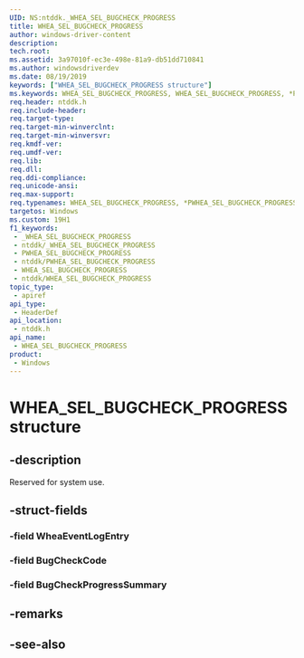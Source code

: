 ```yaml
---
UID: NS:ntddk._WHEA_SEL_BUGCHECK_PROGRESS
title: WHEA_SEL_BUGCHECK_PROGRESS
author: windows-driver-content
description: 
tech.root: 
ms.assetid: 3a97010f-ec3e-498e-81a9-db51dd710841
ms.author: windowsdriverdev
ms.date: 08/19/2019
keywords: ["WHEA_SEL_BUGCHECK_PROGRESS structure"]
ms.keywords: WHEA_SEL_BUGCHECK_PROGRESS, WHEA_SEL_BUGCHECK_PROGRESS, *PWHEA_SEL_BUGCHECK_PROGRESS,
req.header: ntddk.h
req.include-header: 
req.target-type: 
req.target-min-winverclnt: 
req.target-min-winversvr: 
req.kmdf-ver: 
req.umdf-ver: 
req.lib: 
req.dll: 
req.ddi-compliance: 
req.unicode-ansi: 
req.max-support: 
req.typenames: WHEA_SEL_BUGCHECK_PROGRESS, *PWHEA_SEL_BUGCHECK_PROGRESS
targetos: Windows
ms.custom: 19H1
f1_keywords:
 - _WHEA_SEL_BUGCHECK_PROGRESS
 - ntddk/_WHEA_SEL_BUGCHECK_PROGRESS
 - PWHEA_SEL_BUGCHECK_PROGRESS
 - ntddk/PWHEA_SEL_BUGCHECK_PROGRESS
 - WHEA_SEL_BUGCHECK_PROGRESS
 - ntddk/WHEA_SEL_BUGCHECK_PROGRESS
topic_type:
 - apiref
api_type:
 - HeaderDef
api_location:
 - ntddk.h
api_name:
 - WHEA_SEL_BUGCHECK_PROGRESS
product:
 - Windows
---
```


# WHEA_SEL_BUGCHECK_PROGRESS structure


## -description

Reserved for system use.

## -struct-fields

### -field WheaEventLogEntry

### -field BugCheckCode

### -field BugCheckProgressSummary

## -remarks

## -see-also

